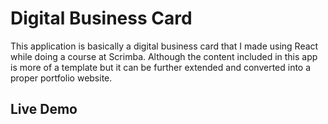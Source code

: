 # Digital Business Card

This application is basically a digital business card that I made using React while doing a course at Scrimba. Although the content included in this app is more of a template but it can be further extended and converted into a proper portfolio website.

## Live Demo

